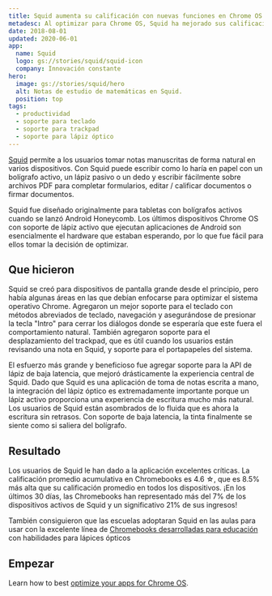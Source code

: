 ```yaml
---
title: Squid aumenta su calificación con nuevas funciones en Chrome OS
metadesc: Al optimizar para Chrome OS, Squid ha mejorado sus calificaciones, ha visto mayores retornos de los Chromebooks y ha hecho que las escuelas comiencen a adoptar Squid en el aula.
date: 2018-08-01
updated: 2020-06-01
app:
  name: Squid
  logo: gs://stories/squid/squid-icon
  company: Innovación constante
hero:
  image: gs://stories/squid/hero
  alt: Notas de estudio de matemáticas en Squid.
  position: top
tags:
  - productividad
  - soporte para teclado
  - soporte para trackpad
  - soporte para lápiz óptico
---
```


[Squid](https://play.google.com/store/apps/details?id=com.steadfastinnovation.android.projectpapyrus) permite a los usuarios tomar notas manuscritas de forma natural en varios dispositivos. Con Squid puede escribir como lo haría en papel con un bolígrafo activo, un lápiz pasivo o un dedo y escribir fácilmente sobre archivos PDF para completar formularios, editar / calificar documentos o firmar documentos.

Squid fue diseñado originalmente para tabletas con bolígrafos activos cuando se lanzó Android Honeycomb. Los últimos dispositivos Chrome OS con soporte de lápiz activo que ejecutan aplicaciones de Android son esencialmente el hardware que estaban esperando, por lo que fue fácil para ellos tomar la decisión de optimizar.

## Que hicieron

Squid se creó para dispositivos de pantalla grande desde el principio, pero había algunas áreas en las que debían enfocarse para optimizar el sistema operativo Chrome. Agregaron un mejor soporte para el teclado con métodos abreviados de teclado, navegación y asegurándose de presionar la tecla "Intro" para cerrar los diálogos donde se esperaría que este fuera el comportamiento natural. También agregaron soporte para el desplazamiento del trackpad, que es útil cuando los usuarios están revisando una nota en Squid, y soporte para el portapapeles del sistema.

El esfuerzo más grande y beneficioso fue agregar soporte para la API de lápiz de baja latencia, que mejoró drásticamente la experiencia central de Squid. Dado que Squid es una aplicación de toma de notas escrita a mano, la integración del lápiz óptico es extremadamente importante porque un lápiz activo proporciona una experiencia de escritura mucho más natural. Los usuarios de Squid están asombrados de lo fluida que es ahora la escritura sin retrasos. Con soporte de baja latencia, la tinta finalmente se siente como si saliera del bolígrafo.

## Resultado

Los usuarios de Squid le han dado a la aplicación excelentes críticas. La calificación promedio acumulativa en Chromebooks es 4.6 ☆, que es 8.5% más alta que su calificación promedio en todos los dispositivos. ¡En los últimos 30 días, las Chromebooks han representado más del 7% de los dispositivos activos de Squid y un significativo 21% de sus ingresos!

También consiguieron que las escuelas adoptaran Squid en las aulas para usar con la excelente línea de [Chromebooks desarrolladas para educación](http://feedback.squidnotes.com/knowledgebase/articles/1939624-which-chromebooks-chrome-tablets-work-best-with) con habilidades para lápices ópticos

## Empezar

Learn how to best [optimize your apps for Chrome OS](/%7B%7Blocale.code%7D%7D/android/optimizing).
